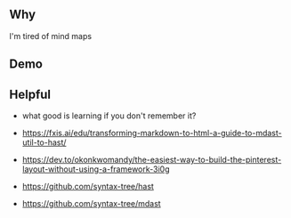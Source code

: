 ## Why
I'm tired of mind maps 

## Demo

## Helpful
- what good is learning if you don't remember it?
- https://fxis.ai/edu/transforming-markdown-to-html-a-guide-to-mdast-util-to-hast/
- https://dev.to/okonkwomandy/the-easiest-way-to-build-the-pinterest-layout-without-using-a-framework-3i0g

- https://github.com/syntax-tree/hast
- https://github.com/syntax-tree/mdast
